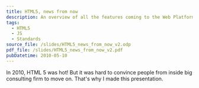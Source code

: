 ```yaml
---
title: HTML5, news from now
description: An overview of all the features coming to the Web Platform
tags:
  - HTML5
  - JS
  - Standards
source_file: /slides/HTML5_news_from_now_v2.odp
pdf_file: /slides/HTML5_news_from_now_v2.pdf
pubDatetime: 2010-05-10
---
```


In 2010, HTML 5 was hot! But it was hard to convince people from inside big consulting firm to move on. That's
why I made this presentation.
